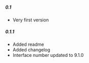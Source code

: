##### 0.1
* Very first version

##### 0.1.1
* Added readme
* Added changelog
* Interface number updated to 9.1.0